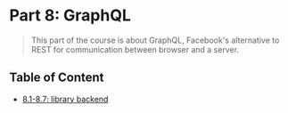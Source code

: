 # Part 8: GraphQL

> This part of the course is about GraphQL, Facebook's alternative to REST for communication between browser and a server.

## Table of Content

- [8.1-8.7: library backend](https://github.com/Zeroto521/library-backend)
